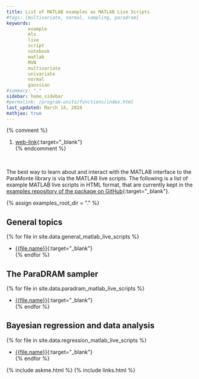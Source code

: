 ```yaml
---
title: List of MATLAB examples as MATLAB Live Scripts
#tags: [multivariate, normal, sampling, paradram]
keywords: 
        example
        mlx
        live
        script
        notebook
        matlab
        MVN
        multivariate
        univariate
        normal
        gaussian
#summary: "."
sidebar: home_sidebar
#permalink: /program-units/functions/index.html
last_updated: March 14, 2024
mathjax: true
---
```

{% comment %}
1. [web-link](){:target="_blank"}  
{% endcomment %}
<div id="toc"></div>  
<br>

The best way to learn about and interact with the MATLAB interface to the ParaMonte library is via the MATLAB live scripts. The following is a list of example MATLAB live scripts in HTML format, that are currently kept in the [examples repository of the package on GitHub](https://github.com/cdslaborg/paramontex){:target="_blank"}.  

{% assign examples_root_dir = "." %}

## General topics    

{% for file in site.data.general_matlab_live_scripts %}
-   [{{file.name}}]({{examples_root_dir}}/{{file.name}}.html){:target="_blank"}  
{% endfor %}

## The ParaDRAM sampler  

{% for file in site.data.paradram_matlab_live_scripts %}
-   [{{file.name}}]({{examples_root_dir}}/{{file.name}}.html){:target="_blank"}  
{% endfor %}

## Bayesian regression and data analysis  

{% for file in site.data.regression_matlab_live_scripts %}
-   [{{file.name}}]({{examples_root_dir}}/{{file.name}}.html){:target="_blank"}  
{% endfor %}

{% include askme.html %}
{% include links.html %}
